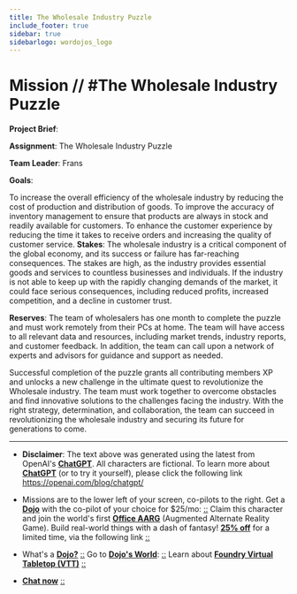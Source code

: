 ```yaml
---
title: The Wholesale Industry Puzzle
include_footer: true
sidebar: true
sidebarlogo: wordojos_logo
---
```

# Mission // #The Wholesale Industry Puzzle

**Project Brief**:

**Assignment**: The Wholesale Industry Puzzle

**Team Leader**: Frans

**Goals**:

To increase the overall efficiency of the wholesale industry by reducing the cost of production and distribution of goods.
To improve the accuracy of inventory management to ensure that products are always in stock and readily available for customers.
To enhance the customer experience by reducing the time it takes to receive orders and increasing the quality of customer service.
**Stakes**: The wholesale industry is a critical component of the global economy, and its success or failure has far-reaching consequences. The stakes are high, as the industry provides essential goods and services to countless businesses and individuals. If the industry is not able to keep up with the rapidly changing demands of the market, it could face serious consequences, including reduced profits, increased competition, and a decline in customer trust.

**Reserves**: The team of wholesalers has one month to complete the puzzle and must work remotely from their PCs at home. The team will have access to all relevant data and resources, including market trends, industry reports, and customer feedback. In addition, the team can call upon a network of experts and advisors for guidance and support as needed.

Successful completion of the puzzle grants all contributing members XP and unlocks a new challenge in the ultimate quest to revolutionize the Wholesale industry. The team must work together to overcome obstacles and find innovative solutions to the challenges facing the industry. With the right strategy, determination, and collaboration, the team can succeed in revolutionizing the wholesale industry and securing its future for generations to come.

---

* **Disclaimer**: The text above was generated using the latest from OpenAI's [**ChatGPT**](https://openai.com/blog/chatgpt/).  All characters are fictional.  To learn more about [**ChatGPT**](https://openai.com/blog/chatgpt/) (or to try it yourself), please click the following link https://openai.com/blog/chatgpt/

* Missions are to the lower left of your screen, co-pilots to the right. Get a [**Dojo**](https://workmates.live/marketplace) with the co-pilot of your choice for $25/mo: [::](https://workmates.live/marketplace)  Claim this character and join the world's first [**Office AARG**](https://dojos.world) (Augmented Alternate Reality Game). Build real-world things with a dash of fantasy! [**25% off**](https://blog.workmates.live/deal-on-a-dojo) for a limited time, via the following link [::](https://blog.workmates.live/deal-on-a-dojo) 

* What's a [**Dojo?**](https://workdojos.com) [::](https://workdojos.com)  Go to [**Dojo's World**](https://dojos.world): [::](https://dojos.world)  Learn about [**Foundry Virtual Tabletop (VTT)**](https://foundryvtt.com) [::](https://foundryvtt.com/)

* [**Chat now**](https://chat.workmates.live/channel/support) [::](https://chat.workmates.live/channel/support)